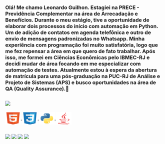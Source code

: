 ### Olá! Me chamo Leonardo Guilhon. Estagiei na PRECE - Previdência Complementar na área de Arrecadação e Benefícios. Durante o meu estágio, tive a oportunidade de elaborar dois processos do início com automação em Python. Um de adição de contatos em agenda telefônica e outro de envio de mensagens padronizadas no Whatsapp. Minha experiência com programação foi muito satisfatória, logo que me fez repensar a área em que quero de fato trabalhar. Após isso, me formei em Ciências Econômicas pelo IBMEC-RJ e decidi mudar de área focando em me especializar com automação de testes. Atualmente estou à espera da abertura de matrícula para uma pós-graduação na PUC-RJ de Análise e Projeto de Sistemas (APS) e busco oportunidades na área de QA (Quality Assurance).👋

##

<div align="left">
  <a href="https://github.com/leoguilhon">
  <img height="180em" src="https://github-readme-stats.vercel.app/api?username=leoguilhon&show_icons=true&theme=dracula&include_all_commits=true&count_private=true"/>
</div>
<div style="display: inline_block"><br>
  <img align="center" alt="Leo-HTML" height="40" width="50" src="https://raw.githubusercontent.com/devicons/devicon/master/icons/html5/html5-original.svg">
  <img align="center" alt="Leo-CSS" height="40" width="50" src="https://raw.githubusercontent.com/devicons/devicon/master/icons/css3/css3-original.svg">
  <img align="center" alt="Leo-Python" height="40" width="50" src="https://raw.githubusercontent.com/devicons/devicon/master/icons/python/python-original.svg">
  <img align="center" alt="Leo-J" height="40" width="50" src="https://raw.githubusercontent.com/devicons/devicon/master/icons/java/java-plain.svg">
</div>
  

  ##
  
<div> 
  <a href="https://www.youtube.com/channel/UCKd2R3W6jPi6XIBTd99dRFQ" target="_blank"><img src="https://img.shields.io/badge/YouTube-FF0000?style=for-the-badge&logo=youtube&logoColor=white" target="_blank"></a>
  <a href="https://instagram.com/leoguilhon" target="_blank"><img src="https://img.shields.io/badge/-Instagram-%23E4405F?style=for-the-badge&logo=instagram&logoColor=white" target="_blank"></a>
  <a href = "mailto:leoguilhon@gmail.com"><img src="https://img.shields.io/badge/-Gmail-%23333?style=for-the-badge&logo=gmail&logoColor=white" target="_blank"></a>
  <a href="https://www.linkedin.com/in/leonardo-guilhon-23a100199" target="_blank"><img src="https://img.shields.io/badge/-LinkedIn-%230077B5?style=for-the-badge&logo=linkedin&logoColor=white" target="_blank"></a> 
  
</div>
